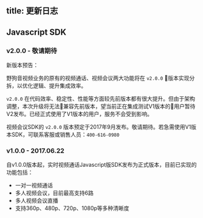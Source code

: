 
title: 更新日志
---

## Javascript SDK

### v2.0.0 - 敬请期待

新版本预告：

野狗音视频业务的原有的视频通话、视频会议两大功能将在 `v2.0.0` 版本实现分拆，以优化逻辑、提升集成效率。

`v2.0.0` 在代码效率、稳定性、性能等方面较先前版本都有很大提升。但由于架构调整，本次升级将无法兼容先前版本，望当前正在集成测试V1版本的用户暂待V2发布。已经正式使用了V1版本的用户，服务不会受到影响。

视频会议SDK的 `v2.0.0` 版本预定于2017年9月发布。敬请期待。若急需使用V1版本SDK，可联系客服或销售人员：`400-616-0980`


### v1.0.0 - 2017.06.22

自v1.0.0版本起，实时视频通话Javascript版SDK发布为正式版本，目前已实现的功能包括：

- 一对一视频通话
- 多人视频会议，目前最高支持6路
- 多人视频会议直播
- 支持360p、480p、720p、1080p等多种清晰度